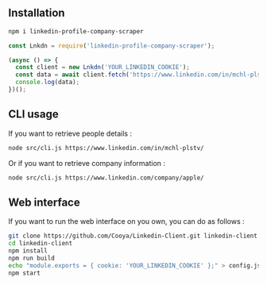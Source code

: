 ## Installation

```bash
npm i linkedin-profile-company-scraper
```

```js
const Lnkdn = require('linkedin-profile-company-scraper');

(async () => {
  const client = new Lnkdn('YOUR_LINKEDIN_COOKIE');
  const data = await client.fetch('https://www.linkedin.com/in/mchl-plstv/');
  console.log(data);
})();
```

## CLI usage

If you want to retrieve people details :

```bash
node src/cli.js https://www.linkedin.com/in/mchl-plstv/
```

Or if you want to retrieve company information :

```bash
node src/cli.js https://www.linkedin.com/company/apple/
```

## Web interface

If you want to run the web interface on you own, you can do as follows :

```bash
git clone https://github.com/Cooya/Linkedin-Client.git linkedin-client
cd linkedin-client
npm install
npm run build
echo "module.exports = { cookie: 'YOUR_LINKEDIN_COOKIE' };" > config.js
npm start
```
